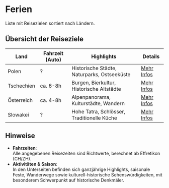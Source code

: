 # Ferien
Liste mit Reisezielen sortiert nach Ländern.

## Übersicht der Reiseziele

| Land        | Fahrzeit (Auto) | Highlights                               | Details                       |
|-------------|-----------------|-------------------------------------------|--------------------------------|
| Polen       | ?  | Historische Städte, Naturparks, Ostseeküste | [Mehr Infos](Europa/Polen/PL.md) |
| Tschechien  | ca. 6-8h    | Burgen, Bierkultur, Historische Altstädte | [Mehr Infos](Europa/Tschechien/CZ.md) |
| Österreich  |  ca. 4-8h   | Alpenpanorama, Kulturstädte, Wandern | [Mehr Infos](Europa/Österreich/AT.md) |
| Slowakei    | ?    | Hohe Tatra, Schlösser, Traditionelle Küche  | [Mehr Infos](Europa/Slowakei/SK.md) |

## Hinweise

- **Fahrzeiten**:\
  Alle angegebenen Reisezeiten sind Richtwerte, berechnet ab Effretikon (CH/ZH).
- **Aktivitäten & Saison**:\
  In den Unterseiten befinden sich ganzjährige Highlights, saisonale Feste, Wanderwege sowie kulturell-historische Sehenswürdigkeiten, mit besonderem Schwerpunkt auf historische Denkmäler.

